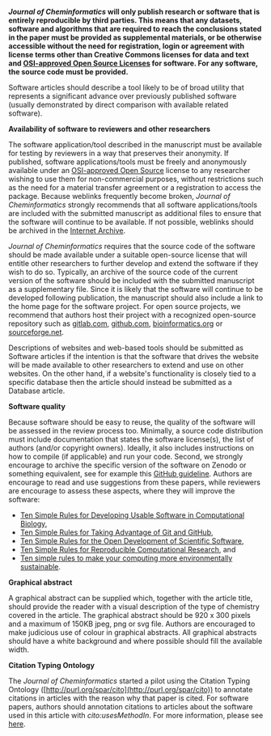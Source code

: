 **_Journal of Cheminformatics_ will only publish research or software that is entirely reproducible by third parties.
This means that any datasets, software and algorithms that are required to reach the conclusions stated in the paper must
be provided as supplemental materials, or be otherwise accessible without the need for registration, login or agreement
with license terms other than Creative Commons licenses for data and text and
[OSI-approved Open Source Licenses](http://opensource.org/licenses/alphabetical)
for software. For any software, the source code must be provided.**

Software articles should describe a tool likely to be of broad utility that represents a significant advance over
previously published software (usually demonstrated by direct comparison with available related software).

**Availability of software to reviewers and other researchers**

The software application/tool described in the manuscript must be available for testing by reviewers in a way that
preserves their anonymity. If published, software applications/tools must be freely and anonymously available under
an [OSI-approved Open Source](http://opensource.org/licenses/alphabetical) license to any researcher wishing to
use them for non-commercial purposes, without restrictions such
as the need for a material transfer agreement or a registration to access the package. Because weblinks frequently
become broken, _Journal of Cheminformatics_ strongly recommends that all software applications/tools are included
with the submitted manuscript as additional files to ensure that the software will continue to be available.
If not possible, weblinks should be archived in the [Internet Archive](https://web.archive.org/save).

_Journal of Cheminformatics_ requires that the source code of the software should be made available under a suitable
open-source license that will entitle other researchers to further develop and extend the software if they wish to do
so. Typically, an archive of the source code of the current version of the software should be included with the
submitted manuscript as a supplementary file. Since it is likely that the software will continue to be developed
following publication, the manuscript should also include a link to the home page for the software project. For
open source projects, we recommend that authors host their project with a recognized open-source repository such as
[gitlab.com](https://gitlab.com), [github.com](https://github.com),
[bioinformatics.org](http://bioinformatics.org/) or
[sourceforge.net](http://sourceforge.net/).

Descriptions of websites and web-based tools should be submitted as Software articles if the intention is that the
software that drives the website will be made available to other researchers to extend and use on other websites. On
the other hand, if a website's functionality is closely tied to a specific database then the article should instead
be submitted as a Database article. 

**Software quality**

Because software should be easy to reuse, the quality of the software will be assessed in the review process too.
Minimally, a source code distribution must include documentation that states the software license(s), the list
of authors (and/or copyright owners). Ideally, it also includes instructions on how to compile (if applicable)
and run your code. Second, we strongly encourage to archive the specific version of the software on Zenodo or
something equivalent, see for example this [GitHub guideline](https://guides.github.com/activities/citable-code/).
Authors are encourage to read and use suggestions from these papers, while reviewers are encourage to assess
these aspects, where they will improve the software:
* [Ten Simple Rules for Developing Usable Software in Computational Biology](https://journals.plos.org/ploscompbiol/article?id=10.1371/journal.pcbi.1005265),
* [Ten Simple Rules for Taking Advantage of Git and GitHub](https://journals.plos.org/ploscompbiol/article?id=10.1371/journal.pcbi.1004947),
* [Ten Simple Rules for the Open Development of Scientific Software](https://journals.plos.org/ploscompbiol/article?id=10.1371/journal.pcbi.1002802),
* [Ten Simple Rules for Reproducible Computational Research](https://journals.plos.org/ploscompbiol/article?id=10.1371/journal.pcbi.1003285), and
* [Ten simple rules to make your computing more environmentally sustainable](https://journals.plos.org/ploscompbiol/article?id=10.1371/journal.pcbi.1009324).

**Graphical abstract**

A graphical abstract can be supplied which, together with the article title, should provide the reader with a visual
description of the type of chemistry covered in the article. The graphical abstract should be 920 x 300 pixels and a
maximum of 150KB jpeg, png or svg file. Authors are encouraged to make judicious use of colour in graphical abstracts.
All graphical abstracts should have a white background and where possible should fill the available width.

**Citation Typing Ontology**

The _Journal of Cheminformatics_ started a pilot using the Citation Typing Ontology
([http://purl.org/spar/cito](http://purl.org/spar/cito)) to annotate citations in articles with the reason
why that paper is cited. For software papers, authors should annotation citations to articles about the
software used in this article with _cito:usesMethodIn_. For more information, please see
[here](https://www.biomedcentral.com/collections/c/co/cito).
